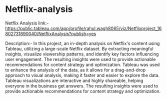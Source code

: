 # Netflix-analysis
Netflix Analysis link:- https://public.tableau.com/app/profile/rahul.wagh8065/viz/Netflixproject_16802731890040/NetflixAnalysis?publish=yes

Description:- In this project, an in-depth analysis on Netflix's content using Tableau, utilizing a large-scale Netflix dataset. By extracting meaningful insights, visualize viewership patterns, and identify key factors influencing user engagement. The resulting insights were used to provide actionable recommendations for content strategy and optimization. Tableau was used to enhance the analysis of the data, as it allows for a drag-and-drop approach to visual analysis, making it faster and easier to explore the data. Tableau visualizations are interactive and highly shareable, helping everyone in the business get answers. The resulting insights were used to provide actionable recommendations for content strategy and optimization.

